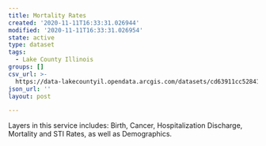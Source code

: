 ```yaml
---
title: Mortality Rates
created: '2020-11-11T16:33:31.026944'
modified: '2020-11-11T16:33:31.026954'
state: active
type: dataset
tags:
  - Lake County Illinois
groups: []
csv_url: >-
  https://data-lakecountyil.opendata.arcgis.com/datasets/cd63911cc52841f38b289aeeeff0f300_4.csv?outSR=%7B%22latestWkid%22%3A3435%2C%22wkid%22%3A102671%7D
json_url: ''
layout: post

---
```

Layers in this service includes: Birth, Cancer, Hospitalization Discharge, Mortality and STI Rates, as well as Demographics.
